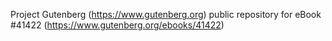 Project Gutenberg (https://www.gutenberg.org) public repository for eBook #41422 (https://www.gutenberg.org/ebooks/41422)
